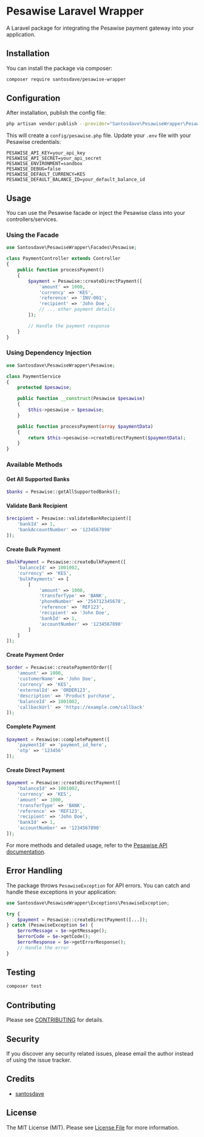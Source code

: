 # Pesawise Laravel Wrapper

A Laravel package for integrating the Pesawise payment gateway into your application.

## Installation

You can install the package via composer:

```bash
composer require santosdave/pesawise-wrapper
```

## Configuration

After installation, publish the config file:

```bash
php artisan vendor:publish --provider="Santosdave\PesawiseWrapper\PesawiseProvider"
```

This will create a `config/pesawise.php` file. Update your `.env` file with your Pesawise credentials:

```
PESAWISE_API_KEY=your_api_key
PESAWISE_API_SECRET=your_api_secret
PESAWISE_ENVIRONMENT=sandbox
PESAWISE_DEBUG=false
PESAWISE_DEFAULT_CURRENCY=KES
PESAWISE_DEFAULT_BALANCE_ID=your_default_balance_id
```

## Usage

You can use the Pesawise facade or inject the Pesawise class into your controllers/services.

### Using the Facade

```php
use Santosdave\PesawiseWrapper\Facades\Pesawise;

class PaymentController extends Controller
{
    public function processPayment()
    {
        $payment = Pesawise::createDirectPayment([
            'amount' => 1000,
            'currency' => 'KES',
            'reference' => 'INV-001',
            'recipient' => 'John Doe',
            // ... other payment details
        ]);

        // Handle the payment response
    }
}
```

### Using Dependency Injection

```php
use Santosdave\PesawiseWrapper\Pesawise;

class PaymentService
{
    protected $pesawise;

    public function __construct(Pesawise $pesawise)
    {
        $this->pesawise = $pesawise;
    }

    public function processPayment(array $paymentData)
    {
        return $this->pesawise->createDirectPayment($paymentData);
    }
}
```

### Available Methods

#### Get All Supported Banks
```php
$banks = Pesawise::getAllSupportedBanks();
```

#### Validate Bank Recipient
```php
$recipient = Pesawise::validateBankRecipient([
    'bankId' => 1,
    'bankAccountNumber' => '1234567890'
]);
```

#### Create Bulk Payment
```php
$bulkPayment = Pesawise::createBulkPayment([
    'balanceId' => 1001002,
    'currency' => 'KES',
    'bulkPayments' => [
        [
            'amount' => 1000,
            'transferType' => 'BANK',
            'phoneNumber' => '254712345678',
            'reference' => 'REF123',
            'recipient' => 'John Doe',
            'bankId' => 1,
            'accountNumber' => '1234567890'
        ]
    ]
]);
```

#### Create Payment Order
```php
$order = Pesawise::createPaymentOrder([
    'amount' => 1000,
    'customerName' => 'John Doe',
    'currency' => 'KES',
    'externalId' => 'ORDER123',
    'description' => 'Product purchase',
    'balanceId' => 1001002,
    'callbackUrl' => 'https://example.com/callback'
]);
```

#### Complete Payment
```php
$payment = Pesawise::completePayment([
    'paymentId' => 'payment_id_here',
    'otp' => '123456'
]);
```

#### Create Direct Payment
```php
$payment = Pesawise::createDirectPayment([
    'balanceId' => 1001002,
    'currency' => 'KES',
    'amount' => 1000,
    'transferType' => 'BANK',
    'reference' => 'REF123',
    'recipient' => 'John Doe',
    'bankId' => 1,
    'accountNumber' => '1234567890'
]);
```

For more methods and detailed usage, refer to the [Pesawise API documentation](https://dev-portal.tingg.africa/).

## Error Handling

The package throws `PesawiseException` for API errors. You can catch and handle these exceptions in your application:

```php
use Santosdave\PesawiseWrapper\Exceptions\PesawiseException;

try {
    $payment = Pesawise::createDirectPayment([...]);
} catch (PesawiseException $e) {
    $errorMessage = $e->getMessage();
    $errorCode = $e->getCode();
    $errorResponse = $e->getErrorResponse();
    // Handle the error
}
```

## Testing

```bash
composer test
```

## Contributing

Please see [CONTRIBUTING](CONTRIBUTING.md) for details.

## Security

If you discover any security related issues, please email the author instead of using the issue tracker.

## Credits

- [santosdave](https://github.com/santosdave)

## License

The MIT License (MIT). Please see [License File](LICENSE.md) for more information.